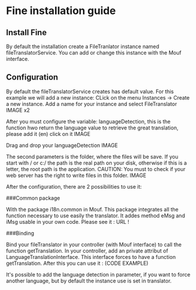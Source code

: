 Fine installation guide
=========================

Install Fine
--------------

By default the installation create a FileTranlator instance named fileTranslatorService. You can add or change this instance with the Mouf interface.

Configuration
-------------
By default the fileTranslatorService creates has default value.
For this example we will add a new instance:
CLick on the menu Instances -> Create a new instance. Add a name for your instance and select FileTranslator
IMAGE x2

After you must configure the variable:
languageDetection, this is the function hwo return the language value to retrieve the great translation, please add it (en) click on it
IMAGE

Drag and drop your languageDetection
IMAGE

The second parameters is the folder, where the files will be save. If you start with / or c:/ the path is the real path on your disk, otherwise if this is a letter, the root path is the application.
CAUTION: You must to check if your web server has the right to write files in this folder.
IMAGE

After the configuration, there are 2 possibilities to use it:

###Common package

With the package i18n.common in Mouf. This package integrates all the function necessary to use easily the translator. It addes method eMsg and iMsg usable in your own code.
Please see it : URL !

###Binding

Bind your fileTranslator in your controller (with Mouf interface) to call the function getTranslation.
In your controller, add an private attribut of LanguageTranslationInterface. This interface forces to have a function getTranslation.
After this you can use it :
(CODE EXAMPLE)

It's possible to add the language detection in parameter, if you want to force another language, but by default the instance use is set in translator.
